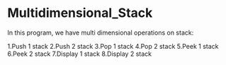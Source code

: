 # Multidimensional_Stack
In this program, we have multi dimensional operations on stack:

1.Push 1 stack
2.Push 2 stack
3.Pop 1 stack
4.Pop 2 stack
5.Peek 1 stack
6.Peek 2 stack
7.Display 1 stack
8.Display 2 stack
